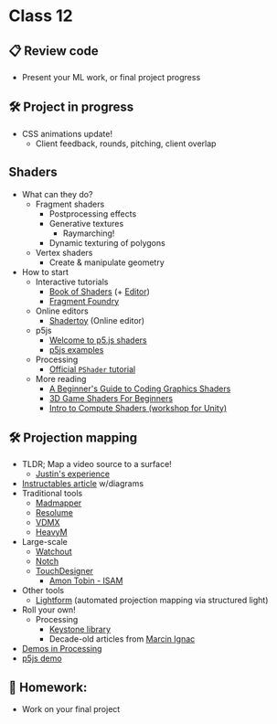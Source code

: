 # Class 12

## 📋 Review code

* Present your ML work, or final project progress

## 🛠️ Project in progress

* CSS animations update!
  * Client feedback, rounds, pitching, client overlap

## Shaders

* What can they do?
  * Fragment shaders
    * Postprocessing effects
    * Generative textures
      * Raymarching!
    * Dynamic texturing of polygons
  * Vertex shaders
    * Create & manipulate geometry
* How to start
  * Interactive tutorials
    * [Book of Shaders](http://thebookofshaders.com/) (+ [Editor](http://editor.thebookofshaders.com/))
    * [Fragment Foundry](http://hughsk.io/fragment-foundry/)
  * Online editors
    * [Shadertoy](http://shadertoy.com) (Online editor)
  * p5js
    * [Welcome to p5.js shaders](https://itp-xstory.github.io/p5js-shaders/)
    * [p5js examples](https://github.com/aferriss/p5jsShaderExamples)
  * Processing
    * [Official `PShader` tutorial](https://processing.org/tutorials/pshader/)
  * More reading
    * [A Beginner's Guide to Coding Graphics Shaders](https://gamedevelopment.tutsplus.com/tutorials/a-beginners-guide-to-coding-graphics-shaders--cms-23313)
    * [3D Game Shaders For Beginners](https://github.com/lettier/3d-game-shaders-for-beginners)
    * [Intro to Compute Shaders (workshop for Unity)](https://paprika.studio/workshops/compute/index.html)

## 🛠️ Projection mapping

* TLDR; Map a video source to a surface!
  * [Justin's experience](https://cacheflowe.com/code/installation/nike-maker-experience)
* [Instructables article](https://www.instructables.com/Projection-mapping/) w/diagrams
* Traditional tools
  * [Madmapper](https://madmapper.com/)
  * [Resolume](https://resolume.com/)
  * [VDMX](https://vidvox.net/)
  * [HeavyM](https://heavym.net/en/)
* Large-scale
  * [Watchout](https://www.dataton.com/us)
  * [Notch](https://www.notch.one/)
  * [TouchDesigner](https://docs.derivative.ca/Projection_mapping)
    * [Amon Tobin - ISAM](https://www.youtube.com/watch?v=XqyEZ0GwS3E)
* Other tools
  * [Lightform](https://lightform.com/) (automated projection mapping via structured light)
* Roll your own!
  * Processing
    * [Keystone library](http://keystonep5.sourceforge.net/)
    * Decade-old articles from [Marcin Ignac](http://marcinignac.com/blog/technology/processing.org/)
* [Demos in Processing](https://github.com/cacheflowe/haxademic/tree/master/src/com/haxademic/demo/draw/mapping)
* [p5js demo](https://editor.p5js.org/cacheflowe/sketches/SJ1pWEvT9)

## 📝 Homework:

* Work on your final project
